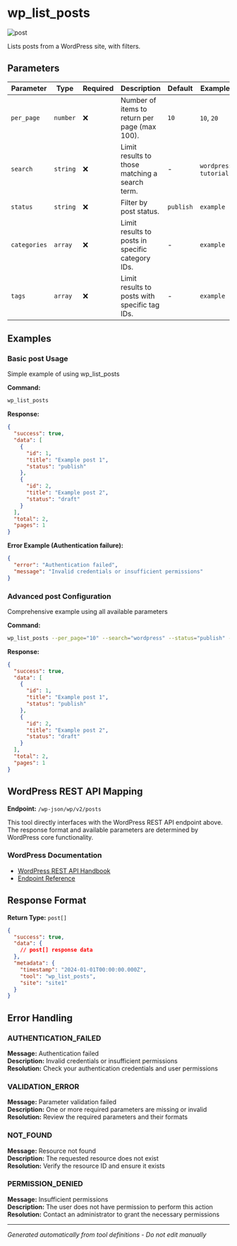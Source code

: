 # wp_list_posts

![post](https://img.shields.io/badge/category-post-lightgrey)

Lists posts from a WordPress site, with filters.

## Parameters

| Parameter    | Type     | Required | Description                                      | Default   | Examples                |
| ------------ | -------- | -------- | ------------------------------------------------ | --------- | ----------------------- |
| `per_page`   | `number` | ❌       | Number of items to return per page (max 100).    | `10`      | `10`, `20`              |
| `search`     | `string` | ❌       | Limit results to those matching a search term.   | -         | `wordpress`, `tutorial` |
| `status`     | `string` | ❌       | Filter by post status.                           | `publish` | `example`               |
| `categories` | `array`  | ❌       | Limit results to posts in specific category IDs. | -         | `example`               |
| `tags`       | `array`  | ❌       | Limit results to posts with specific tag IDs.    | -         | `example`               |

## Examples

### Basic post Usage

Simple example of using wp_list_posts

**Command:**

```bash
wp_list_posts
```

**Response:**

```json
{
  "success": true,
  "data": [
    {
      "id": 1,
      "title": "Example post 1",
      "status": "publish"
    },
    {
      "id": 2,
      "title": "Example post 2",
      "status": "draft"
    }
  ],
  "total": 2,
  "pages": 1
}
```

**Error Example (Authentication failure):**

```json
{
  "error": "Authentication failed",
  "message": "Invalid credentials or insufficient permissions"
}
```

### Advanced post Configuration

Comprehensive example using all available parameters

**Command:**

```bash
wp_list_posts --per_page="10" --search="wordpress" --status="publish" --categories="example_value" --tags="example_value"
```

**Response:**

```json
{
  "success": true,
  "data": [
    {
      "id": 1,
      "title": "Example post 1",
      "status": "publish"
    },
    {
      "id": 2,
      "title": "Example post 2",
      "status": "draft"
    }
  ],
  "total": 2,
  "pages": 1
}
```

## WordPress REST API Mapping

**Endpoint:** `/wp-json/wp/v2/posts`

This tool directly interfaces with the WordPress REST API endpoint above. The response format and available parameters
are determined by WordPress core functionality.

### WordPress Documentation

- [WordPress REST API Handbook](https://developer.wordpress.org/rest-api/)
- [Endpoint Reference](https://developer.wordpress.org/rest-api/reference/)

## Response Format

**Return Type:** `post[]`

```json
{
  "success": true,
  "data": {
    // post[] response data
  },
  "metadata": {
    "timestamp": "2024-01-01T00:00:00.000Z",
    "tool": "wp_list_posts",
    "site": "site1"
  }
}
```

## Error Handling

### AUTHENTICATION_FAILED

**Message:** Authentication failed  
**Description:** Invalid credentials or insufficient permissions  
**Resolution:** Check your authentication credentials and user permissions

### VALIDATION_ERROR

**Message:** Parameter validation failed  
**Description:** One or more required parameters are missing or invalid  
**Resolution:** Review the required parameters and their formats

### NOT_FOUND

**Message:** Resource not found  
**Description:** The requested resource does not exist  
**Resolution:** Verify the resource ID and ensure it exists

### PERMISSION_DENIED

**Message:** Insufficient permissions  
**Description:** The user does not have permission to perform this action  
**Resolution:** Contact an administrator to grant the necessary permissions

---

_Generated automatically from tool definitions - Do not edit manually_
